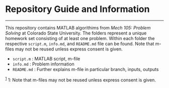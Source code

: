 # Repository Guide and Information
---
This repository contains MATLAB algorithims from *Mech 105: Problem Solving* at Colorado State University. The folders represent a unique homework set consisting of at least one problem. Within each folder the respective `script.m`, `info.md`, and `README.md` file can be found. Note that m-files may not be reused unless express consent is given.

- `script.m` : MATLAB script, m-file
- `info.md` : Problem information
- `README.md` : Further explains m-file in particular branch, inputs, outputs    

<sup>[1](#footnoteUno)</sup>
<a name = "footnoteUno">1</a>: Note that m-files may not be reused unless express consent is given.  
